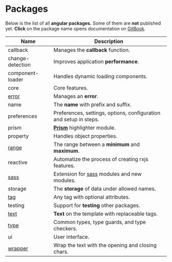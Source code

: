 # Packages

Below is the list of all **angular packages.** Some of them are **not** published yet. **Click** on the package name opens documentation on [GitBook](https://gitbook.com).

| Name                                             | Description                                                           |
| ------------------------------------------------ | --------------------------------------------------------------------- |
| callback                                         | Manages the **callback** function.                                    |
| change-detection                                 | Improves application **performance**.                                 |
| component-loader                                 | Handles dynamic loading components.                                   |
| core                                             | Core features.                                                        |
| [error](https://error.angular-package.dev)       | Manages an **error**.                                                 |
| name                                             | The **name** with prefix and suffix.                                  |
| preferences                                      | Preferences, settings, options, configuration and setup in steps.     |
| prism                                            | [**Prism**](https://prismjs.com/) highlighter module.                 |
| property                                         | Handles object properties.                                            |
| [range](https://range.angular-package.dev)       | The range between a **minimum** and **maximum**.                      |
| reactive                                         | Automatize the process of creating rxjs features.                     |
| [sass](https://docs.angular-package.dev/v/sass/) | Extension for [sass](https://sass-lang.com/) modules and new modules. |
| storage                                          | The **storage** of data under allowed names.                          |
| [tag](https://tag.angular-package.dev/)          | Any tag with optional attributes.                                     |
| testing                                          | Support for **testing** other packages.                               |
| [text](https://text.angular-package.dev)         | **Text** on the template with replaceable tags.                       |
| [type](https://type.angular-package.dev/)        | Common types, type guards, and type checkers.                         |
| ui                                               | User interface.                                                       |
| [wrapper](https://wrapper.angular-package.dev/)  | Wrap the text with the opening and closing chars.                     |

